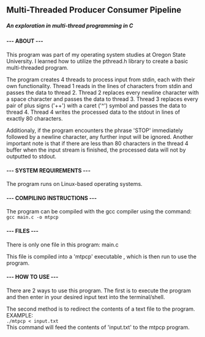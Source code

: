 ## Multi-Threaded Producer Consumer Pipeline
#####  An exploration in multi-thread programming in C

#### --- ABOUT ---
This program was part of my operating system studies at Oregon State University. 
I learned how to utilize the pthread.h library to create a basic multi-threaded
program.  

The program creates 4 threads to process input from stdin, each with their own 
functionality. Thread 1 reads in the lines of characters from stdin and passes 
the data to thread 2. Thread 2 replaces every newline character with a space 
character and passes the data to thread 3. Thread 3 replaces every pair of plus 
signs ('++') with a caret ('^') symbol and passes the data to thread 4. Thread 4 
writes the processed data to the stdout in lines of exactly 80 characters.  

Additionaly, if the program encounters the phrase 'STOP' immediately followed 
by a newline character, any further input will be ignored. Another important 
note is that if there are less than 80 characters in the thread 4 buffer when 
the input stream is finished, the processed data will not by outputted to stdout.  

#### --- SYSTEM REQUIREMENTS ---
The program runs on Linux-based operating systems.

#### --- COMPILING INSTRUCTIONS ---
The program can be compiled with the gcc compiler using the command:  
`gcc main.c -o mtpcp`  

#### --- FILES ---
There is only one file in this program: main.c  

This file is compiled into a 'mtpcp' executable , which is then run to use 
the program.  

#### --- HOW TO USE --- 
There are 2 ways to use this program. The first is to execute the program and 
then enter in your desired input text into the terminal/shell.  

The second method is to redirect the contents of a text file to the program. EXAMPLE:  
`./mtpcp < input.txt`  
This command will feed the contents of 'input.txt' to the mtpcp program.  
